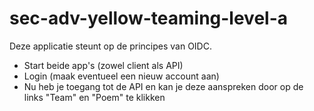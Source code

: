 # sec-adv-yellow-teaming-level-a

Deze applicatie steunt op de principes van OIDC.

 * Start beide app's (zowel client als API)
 * Login (maak eventueel een nieuw account aan)
 * Nu heb je toegang tot de API en kan je deze aanspreken door op de links "Team" en "Poem" te klikken